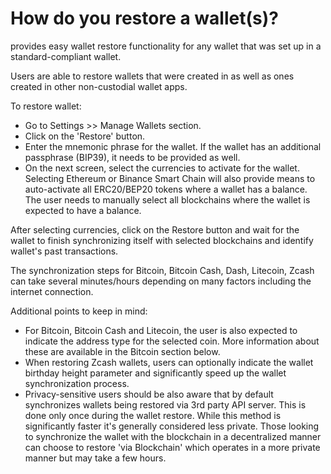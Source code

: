 # How do you restore a wallet(s)?

provides easy wallet restore functionality for any wallet that was set up in a standard-compliant wallet.

Users are able to restore wallets that were created in as well as ones created in other non-custodial wallet apps.

To restore wallet:

- Go to Settings >> Manage Wallets section.
- Click on the 'Restore' button.
- Enter the mnemonic phrase for the wallet. If the wallet has an additional passphrase (BIP39), it needs to be provided as well.
- On the next screen, select the currencies to activate for the wallet. Selecting Ethereum or Binance Smart Chain will also provide means to auto-activate all ERC20/BEP20 tokens where a wallet has a balance. The user needs to manually select all blockchains where the wallet is expected to have a balance.

After selecting currencies, click on the Restore button and wait for the wallet to finish synchronizing itself with selected blockchains and identify wallet's past transactions.

The synchronization steps for Bitcoin, Bitcoin Cash, Dash, Litecoin, Zcash can take several minutes/hours depending on many factors including the internet connection.

Additional points to keep in mind:

- For Bitcoin, Bitcoin Cash and Litecoin, the user is also expected to indicate the address type for the selected coin. More information about these are available in the Bitcoin section below.
- When restoring Zcash wallets, users can optionally indicate the wallet birthday height parameter and significantly speed up the wallet synchronization process.
- Privacy-sensitive users should be also aware that by default synchronizes wallets being restored via 3rd party API server. This is done only once during the wallet restore. While this method is significantly faster it's generally considered less private. Those looking to synchronize the wallet with the blockchain in a decentralized manner can choose to restore 'via Blockchain' which operates in a more private manner but may take a few hours.

